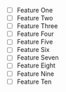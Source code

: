  - [ ] Feature One
 - [ ] Feature Two
 - [ ] Feature Three
 - [ ] Feature Four
 - [ ] Feature Five
 - [ ] Feature Six
 - [ ] Feature Seven
 - [ ] Feature Eight
 - [ ] Feature Nine
 - [ ] Feature Ten